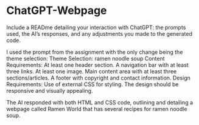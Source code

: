 # ChatGPT-Webpage

Include a READme detailing your interaction with ChatGPT: the prompts used, the AI’s responses, and any adjustments you made to the generated code.

I used the prompt from the assignment with the only change being the theme selection:
 Theme Selection: ramen noodle soup
Content Requirements:
At least one header section.
A navigation bar with at least three links.
At least one image.
Main content area with at least three sections/articles.
A footer with copyright and contact information.
Design Requirements:
Use of external CSS for styling.
The design should be responsive and visually appealing.

The AI responded with both HTML and CSS code, outlining and detailing a webpage called Ramen World that has several recipes for ramen noodle soup. 